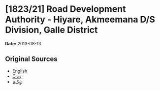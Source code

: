 # [1823/21] Road Development Authority - Hiyare, Akmeemana D/S Division, Galle District

**Date:** 2013-08-13

## Original Sources

- [English](https://documents.gov.lk/view/extra-gazettes/2013/8/1823-21_E.pdf)
- [සිංහල](https://documents.gov.lk/view/extra-gazettes/2013/8/1823-21_S.pdf)
- [தமிழ்](https://documents.gov.lk/view/extra-gazettes/2013/8/1823-21_T.pdf)
